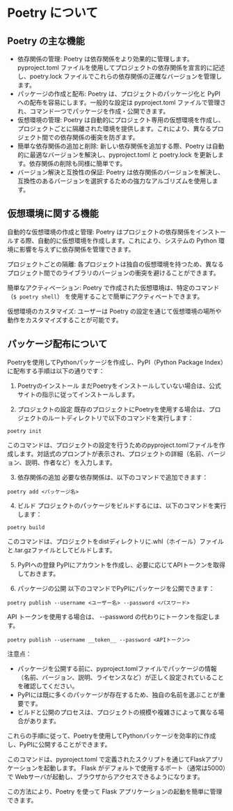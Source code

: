 # Poetry について

## Poetry の主な機能

- 依存関係の管理: Poetry は依存関係をより効果的に管理します。pyproject.toml ファイルを使用してプロジェクトの依存関係を宣言的に記述し、poetry.lock ファイルでこれらの依存関係の正確なバージョンを管理します。
- パッケージの作成と配布: Poetry は、プロジェクトのパッケージ化と PyPI への配布を容易にします。一般的な設定は pyproject.toml ファイルで管理され、コマンド一つでパッケージを作成・公開できます。
- 仮想環境の管理: Poetry は自動的にプロジェクト専用の仮想環境を作成し、プロジェクトごとに隔離された環境を提供します。これにより、異なるプロジェクト間での依存関係の衝突を防ぎます。
- 簡単な依存関係の追加と削除: 新しい依存関係を追加する際、Poetry は自動的に最適なバージョンを解決し、pyproject.toml と poetry.lock を更新します。依存関係の削除も同様に簡単です。
- バージョン解決と互換性の保証: Poetry は依存関係のバージョンを解決し、互換性のあるバージョンを選択するための強力なアルゴリズムを使用します。

## 仮想環境に関する機能

自動的な仮想環境の作成と管理: Poetry はプロジェクトの依存関係をインストールする際、自動的に仮想環境を作成します。これにより、システムの Python 環境に影響を与えずに依存関係を管理できます。

プロジェクトごとの隔離: 各プロジェクトは独自の仮想環境を持つため、異なるプロジェクト間でのライブラリのバージョンの衝突を避けることができます。

簡単なアクティベーション: Poetry で作成された仮想環境は、特定のコマンド（`$ poetry shell`） を使用することで簡単にアクティベートできます。

仮想環境のカスタマイズ: ユーザーは Poetry の設定を通じて仮想環境の場所や動作をカスタマイズすることが可能です。

## パッケージ配布について

Poetryを使用してPythonパッケージを作成し、PyPI（Python Package Index）に配布する手順は以下の通りです：

1. Poetryのインストール
まだPoetryをインストールしていない場合は、公式サイトの指示に従ってインストールします。

2. プロジェクトの設定
既存のプロジェクトにPoetryを使用する場合は、プロジェクトのルートディレクトリで以下のコマンドを実行します：

```
poetry init
```

このコマンドは、プロジェクトの設定を行うためのpyproject.tomlファイルを作成します。対話式のプロンプトが表示され、プロジェクトの詳細（名前、バージョン、説明、作者など）を入力します。

3. 依存関係の追加
必要な依存関係は、以下のコマンドで追加できます：

```
poetry add <パッケージ名>
```

4. ビルド
プロジェクトのパッケージをビルドするには、以下のコマンドを実行します：

```
poetry build
```

このコマンドは、プロジェクトをdistディレクトリに.whl（ホイール）ファイルと.tar.gzファイルとしてビルドします。

5. PyPIへの登録
PyPIにアカウントを作成し、必要に応じてAPIトークンを取得しておきます。

6. パッケージの公開
以下のコマンドでPyPIにパッケージを公開できます：

```
poetry publish --username <ユーザー名> --password <パスワード>
```

API トークンを使用する場合は、 --password の代わりにトークンを指定します。

```
poetry publish --username __token__ --password <APIトークン>

```

注意点：
- パッケージを公開する前に、pyproject.tomlファイルでパッケージの情報（名前、バージョン、説明、ライセンスなど）が正しく設定されていることを確認してください。
- PyPIには既に多くのパッケージが存在するため、独自の名前を選ぶことが重要です。
- ビルドと公開のプロセスは、プロジェクトの規模や複雑さによって異なる場合があります。

これらの手順に従って、Poetryを使用してPythonパッケージを効率的に作成し、PyPIに公開することができます。



このコマンドは、pyproject.toml で定義されたスクリプトを通じてFlaskアプリケーションを起動します。
Flask がデフォルトで使用するポート（通常は5000）で Webサーバが起動し、ブラウザからアクセスできるようになります。

この方法により、Poetry を使って Flask アプリケーションの起動を簡単に管理できます。


